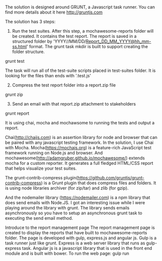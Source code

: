 The solution is designed around GRUNT, a Javascript task runner. You can find more details about it here http://gruntjs.com

The solution has 3 steps:

1. Run the test suites. After this step, a mochawesome-reports folder will be created. It contains the test report. The report is saved in a structured folder by 'YYYY//MM/DD/Report_DD_MM_YYYY@hh_mm-ss.html' format. The grunt task mkdir is built to support creating the folder structure.

grunt test

The task will run all of the test-suite scripts placed in test-suites folder. It is looking for the files than ends with '.test.js'

2. Compress the test report folder into a report.zip file

grunt zip

3. Send an email with that report.zip attachment to stakeholders

grunt report

It is using chai, mocha and mochawsome to running the tests and output a report.

Chai(http://chaijs.com) is an assertion library for node and browser that can be paired with any javascript testing framework. In the solution, I use Chai with Mocha. Mocha(https://mochajs.org) is a feature-rich JavaScript test framework running on Node.js and browser. And mochawesome(http://adamgruber.github.io/mochawesome/) extends mocha for a custom reporter. It generates a full fledged HTML/CSS report that helps visualize your test suites.

The grunt-contrib-compress plugin(https://github.com/gruntjs/grunt-contrib-compress) is a Grunt plugin that does compress files and folders. It is using node libraries archiver (for zip/tar) and zlib (for gzip).

And the nodemailer library (https://nodemailer.com) is a npm library that does send emails with Node.JS. I got an interesting issue while I were playing around the library with grunt. The library sends emails asynchronously so you have to setup an asynchronous grunt task to executing the send email method.

Introduce to the report management page
The report management page is created to display the reports that have built to mochawesome-reports folder. The page is developed with gulp, express.js and angular js. Gulp is a task runner just like grunt. Express is a web server library that runs as gulp-express task. Angular js is a javascript library that is used in the front end module and is built with bower.
To run the web page:
gulp run